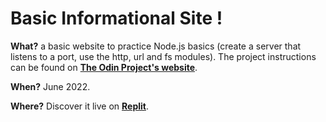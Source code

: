 # Basic Informational Site !
**What?** a basic website to practice Node.js basics (create a server that listens to a port, use the http, url and fs modules). The project instructions can be found on **[The Odin Project's website](https://www.theodinproject.com/lessons/nodejs-basic-informational-site)**.  

**When?** June 2022.  

**Where?** Discover it live on **[Replit](https://www.theodinproject.com/lessons/nodejs-basic-informational-site)**.  
